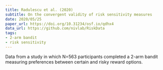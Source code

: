 ```yaml
---
title: Radulescu et al. (2020)
subtitle: On the convergent validity of risk sensitivity measures
date: 2020/05/25
paper_url: https://doi.org/10.31234/osf.io/qdhx4
data_url: https://github.com/nivlab/RiskData
tags:
- 2-arm bandit
- risk sensitivity
---
```


Data from a study in which N=563 participants completed a 2-arm bandit measuring preferences between certain and risky reward options.
